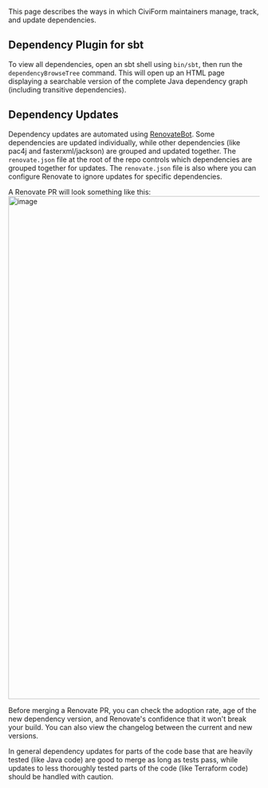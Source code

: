 This page describes the ways in which CiviForm maintainers manage, track, and update dependencies.

## Dependency Plugin for sbt

To view all dependencies, open an sbt shell using `bin/sbt`, then run the `dependencyBrowseTree` command. This will open up an HTML page displaying a searchable version of the complete Java dependency graph (including transitive dependencies). 

## Dependency Updates

Dependency updates are automated using [RenovateBot](https://docs.renovatebot.com/). Some dependencies are updated individually, while other dependencies (like pac4j and fasterxml/jackson) are grouped and updated together. The `renovate.json` file at the root of the repo controls which dependencies are grouped together for updates. The `renovate.json` file is also where you can configure Renovate to ignore updates for specific dependencies.

A Renovate PR will look something like this:
<img width="1009" alt="image" src="https://user-images.githubusercontent.com/19631367/160932499-3c19b703-841b-4c39-837e-7e608f72a78b.png">

Before merging a Renovate PR, you can check the adoption rate, age of the new dependency version, and Renovate's confidence that it won't break your build. You can also view the changelog between the current and new versions.

In general dependency updates for parts of the code base that are heavily tested (like Java code) are good to merge as long as tests pass, while updates to less thoroughly tested parts of the code (like Terraform code) should be handled with caution.
